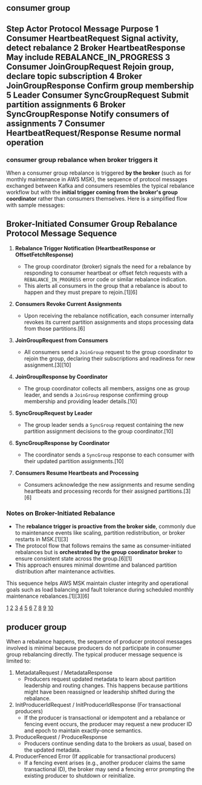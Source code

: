 ## consumer group
Step	Actor	Protocol Message	Purpose
1	Consumer	HeartbeatRequest	Signal activity, detect rebalance
2	Broker	HeartbeatResponse	May include REBALANCE_IN_PROGRESS
3	Consumer	JoinGroupRequest	Rejoin group, declare topic subscription
4	Broker	JoinGroupResponse	Confirm group membership
5	Leader Consumer	SyncGroupRequest	Submit partition assignments
6	Broker	SyncGroupResponse	Notify consumers of assignments
7	Consumer	HeartbeatRequest/Response	Resume normal operation
----
### consumer group rebalance when broker triggers it
When a consumer group rebalance is triggered **by the broker** (such as for monthly maintenance in AWS MSK), the sequence of protocol messages exchanged between Kafka and consumers resembles the typical rebalance workflow but with the **initial trigger coming from the broker's group coordinator** rather than consumers themselves. Here is a simplified flow with sample messages:

## Broker-Initiated Consumer Group Rebalance Protocol Message Sequence

1. **Rebalance Trigger Notification (HeartbeatResponse or OffsetFetchResponse)**
   - The group coordinator (broker) signals the need for a rebalance by responding to consumer heartbeat or offset fetch requests with a `REBALANCE_IN_PROGRESS` error code or similar rebalance indication.
   - This alerts all consumers in the group that a rebalance is about to happen and they must prepare to rejoin.[1][6]

2. **Consumers Revoke Current Assignments**
   - Upon receiving the rebalance notification, each consumer internally revokes its current partition assignments and stops processing data from those partitions.[6]

3. **JoinGroupRequest from Consumers**
   - All consumers send a `JoinGroup` request to the group coordinator to rejoin the group, declaring their subscriptions and readiness for new assignment.[3][10]

4. **JoinGroupResponse by Coordinator**
   - The group coordinator collects all members, assigns one as group leader, and sends a `JoinGroup` response confirming group membership and providing leader details.[10]

5. **SyncGroupRequest by Leader**
   - The group leader sends a `SyncGroup` request containing the new partition assignment decisions to the group coordinator.[10]

6. **SyncGroupResponse by Coordinator**
   - The coordinator sends a `SyncGroup` response to each consumer with their updated partition assignments.[10]

7. **Consumers Resume Heartbeats and Processing**
   - Consumers acknowledge the new assignments and resume sending heartbeats and processing records for their assigned partitions.[3][6]

### Notes on Broker-Initiated Rebalance
- The **rebalance trigger is proactive from the broker side**, commonly due to maintenance events like scaling, partition redistribution, or broker restarts in MSK.[1][3]
- The protocol flow that follows remains the same as consumer-initiated rebalances but is **orchestrated by the group coordinator broker** to ensure consistent state across the group.[6][1]
- This approach ensures minimal downtime and balanced partition distribution after maintenance activities.

This sequence helps AWS MSK maintain cluster integrity and operational goals such as load balancing and fault tolerance during scheduled monthly maintenance rebalances.[1][3][6]

[1](https://www.netdata.cloud/academy/apache-kafka-consumer-lags/)
[2](https://github.com/AutoMQ/automq/wiki/Kafka-Rebalancing:-Concept-&-Best-Practices)
[3](https://www.redpanda.com/guides/kafka-performance-kafka-rebalancing)
[4](https://www.instaclustr.com/blog/rebalance-your-apache-kafka-partitions-with-the-next-generation-consumer-rebalance-protocol/)
[5](https://www.confluent.io/blog/kip-848-consumer-rebalance-protocol/)
[6](https://developer.confluent.io/courses/architecture/consumer-group-protocol/)
[7](https://www.responsive.dev/blog/guide-to-kafka-streams-rebalancing)
[8](https://www.architecture-weekly.com/p/understanding-kafkas-consumer-protocol)
[9](https://kafka.apache.org/documentation/)
[10](https://www.confluent.io/blog/cooperative-rebalancing-in-kafka-streams-consumer-ksqldb/)

## producer group
When a rebalance happens, the sequence of producer protocol messages involved is minimal because producers do not participate in consumer group rebalancing directly. The typical producer message sequence is limited to:

1. MetadataRequest / MetadataResponse
    * Producers request updated metadata to learn about partition leadership and routing changes. This happens because partitions might have been reassigned or leadership shifted during the rebalance.
2. InitProducerIdRequest / InitProducerIdResponse (For transactional producers)
    * If the producer is transactional or idempotent and a rebalance or fencing event occurs, the producer may request a new producer ID and epoch to maintain exactly-once semantics.
3. ProduceRequest / ProduceResponse
    * Producers continue sending data to the brokers as usual, based on the updated metadata.
4. ProducerFenced Error (If applicable for transactional producers) 
    * If a fencing event arises (e.g., another producer claims the same transactional ID), the broker may send a fencing error prompting the existing producer to shutdown or reinitialize.


